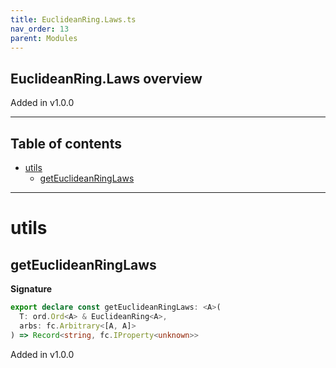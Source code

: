 ```yaml
---
title: EuclideanRing.Laws.ts
nav_order: 13
parent: Modules
---
```


## EuclideanRing.Laws overview

Added in v1.0.0

---

<h2 class="text-delta">Table of contents</h2>

- [utils](#utils)
  - [getEuclideanRingLaws](#geteuclideanringlaws)

---

# utils

## getEuclideanRingLaws

**Signature**

```ts
export declare const getEuclideanRingLaws: <A>(
  T: ord.Ord<A> & EuclideanRing<A>,
  arbs: fc.Arbitrary<[A, A]>
) => Record<string, fc.IProperty<unknown>>
```

Added in v1.0.0
